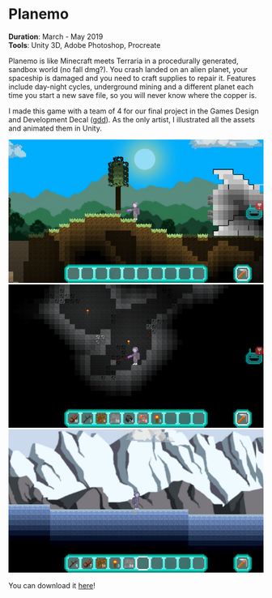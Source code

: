 # Planemo

**Duration**: March - May 2019 <br>
**Tools**: Unity 3D, Adobe Photoshop, Procreate <br>

<p> Planemo is like Minecraft meets Terraria in a procedurally generated, sandbox world (no fall dmg?). You crash landed on an alien planet, your spaceship is damaged and you need to craft supplies to repair it. Features include day-night cycles, underground mining and a different planet each time you start a new save file, so you will never know where the copper is.

I made this game with a team of 4 for our final project in the Games Design and Development Decal ([gdd](https://gamedesign.berkeley.edu/)). As the only artist, I illustrated all the assets and animated them in Unity.

<p>
<img src="../images/planemo/planemo.png" alt="In Game Screenshot" width:"100%">
<img src="../images/planemo/planemo2.png" alt="In Game Screenshot" width:"100%">
<img src="../images/planemo/planemo3.png" alt="In Game Screenshot" width:"100%">
</p>


You can download it [here](planemogame.itch.io)!
